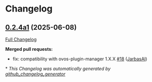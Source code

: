 # Changelog

## [0.2.4a1](https://github.com/OpenVoiceOS/ovos-stt-plugin-vosk/tree/0.2.4a1) (2025-06-08)

[Full Changelog](https://github.com/OpenVoiceOS/ovos-stt-plugin-vosk/compare/0.2.3...0.2.4a1)

**Merged pull requests:**

- fix: compatibility with ovos-plugin-manager 1.X.X [\#18](https://github.com/OpenVoiceOS/ovos-stt-plugin-vosk/pull/18) ([JarbasAl](https://github.com/JarbasAl))



\* *This Changelog was automatically generated by [github_changelog_generator](https://github.com/github-changelog-generator/github-changelog-generator)*
